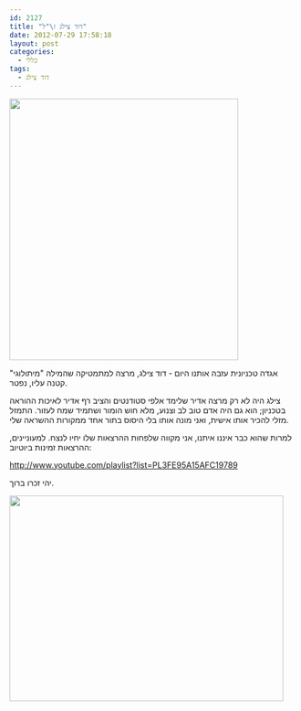 ```yaml
---
id: 2127
title: "דוד צילג ז\"ל"
date: 2012-07-29 17:58:18
layout: post
categories: 
  - כללי
tags: 
  - דוד צילג
---
```

<a href="http://www.gadial.net/wp-content/uploads/2012/07/chillag.jpg"><img class="alignnone size-full wp-image-2128" title="chillag" src="http://www.gadial.net/wp-content/uploads/2012/07/chillag.jpg" alt="" width="401" height="458" /></a>

אגדה טכניונית עזבה אותנו היום - דוד צילג, מרצה למתמטיקה שהמילה "מיתולוגי" קטנה עליו, נפטר.

צילג היה לא רק מרצה אדיר שלימד אלפי סטודנטים והציב רף אדיר לאיכות ההוראה בטכניון; הוא גם היה אדם טוב לב וצנוע, מלא חוש הומור ושתמיד שמח לעזור. התמזל מזלי להכיר אותו אישית, ואני מונה אותו בלי היסוס בתור אחד ממקורות ההשראה שלי.

למרות שהוא כבר איננו איתנו, אני מקווה שלפחות ההרצאות שלו יחיו לנצח. למעוניינים, ההרצאות זמינות ביוטיוב:

<a href="http://www.youtube.com/playlist?list=PL3FE95A15AFC19789">http://www.youtube.com/playlist?list=PL3FE95A15AFC19789</a>

יהי זכרו ברוך.

<a href="http://www.gadial.net/wp-content/uploads/2012/07/0.jpg"><img class="alignnone size-full wp-image-2129" title="0" src="http://www.gadial.net/wp-content/uploads/2012/07/0.jpg" alt="" width="480" height="360" /></a>
